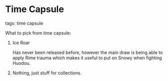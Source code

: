 # Time Capsule
tags: time capsule

What to pick from time capsule:
1. Ice Roar

    Has never been released before, however the main draw is being able to apply Rime trauma which makes it useful to put on Snowy when fighting Huodou.

2. Nothing, just stuff for collections.